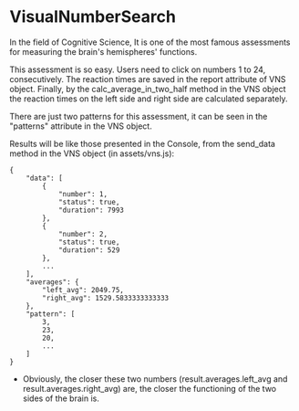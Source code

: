 # VisualNumberSearch
In the field of Cognitive Science, It is one of the most famous assessments for measuring the brain's hemispheres' functions.

This assessment is so easy. Users need to click on numbers 1 to 24, consecutively. 
The reaction times are saved in the report attribute of VNS object. Finally, by the calc_average_in_two_half method in the VNS object the reaction times on the left side and right side are calculated separately. 

There are just two patterns for this assessment, it can be seen in the "patterns" attribute in the VNS object.


Results will be like those presented in the Console, from the send_data method in the VNS object (in assets/vns.js):
```
{
    "data": [
        {
            "number": 1,
            "status": true,
            "duration": 7993
        },
        {
            "number": 2,
            "status": true,
            "duration": 529
        },
        ...
    ],
    "averages": {
        "left_avg": 2049.75,
        "right_avg": 1529.5833333333333
    },
    "pattern": [
        3,
        23,
        20,
        ...
    ]
}
```

- Obviously, the closer these two numbers (result.averages.left_avg and result.averages.right_avg) are, the closer the functioning of the two sides of the brain is.